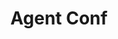 ---
title: Agent Conf
description: "AgentConf is where experts and practitioners discuss the future of frontend. Two days of talks in Dornbirn and two days skiing in Lech, Austria.    
The AgentConf stage is dedicated to talks by world class engineers envisioning the future of mobile and web technologies. 16 international Speakers are invited to hold full length talks and a group of speakers present lightning talks about their projects and products. Getting inspired from these experts is the #1 driver why people from around the world make their way to #AgentConf every year."
href: https://agent.sh/
avatar: ./agent.png
attendantIds:
  - nader-dabit
country: Austria
city: Dornbirn
---
